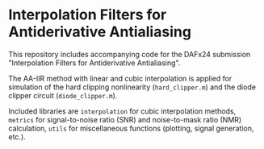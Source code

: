 # Interpolation Filters for Antiderivative Antialiasing

This repository includes accompanying code for the DAFx24 submission "Interpolation Filters for Antiderivative Antialiasing".

The AA-IIR method with linear and cubic interpolation is applied for simulation of the hard clipping nonlinearity (`hard_clipper.m`) and the diode clipper circuit (`diode_clipper.m`). 

Included libraries are `interpolation` for cubic interpolation methods, `metrics` for signal-to-noise ratio (SNR) and noise-to-mask ratio (NMR) calculation, `utils` for miscellaneous functions (plotting, signal generation, etc.).
